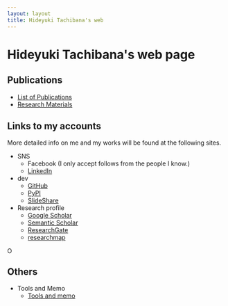 ```yaml
---
layout: layout
title: Hideyuki Tachibana's web
---
```



# Hideyuki Tachibana's web page

## Publications

- [List of Publications](publications.html)
- [Research Materials](https://tachi-hi.github.io/research)

## Links to my accounts
More detailed info on me and my works will be found at the following sites.

+ SNS
   + Facebook (I only accept follows from the people I know.)
   + [LinkedIn](https://jp.linkedin.com/in/hideyuki-tachibana-5a513451)
+ dev
   + [GitHub](https://github.com/tachi-hi)
   + [PyPI](https://pypi.org/user/tachi-hi)
   + [SlideShare](https://www.slideshare.net/HideyukiTachibana)
+ Research profile
   + [Google Scholar](https://scholar.google.co.jp/citations?user=wAXtttwAAAAJ)
   + [Semantic Scholar](https://www.semanticscholar.org/author/Hideyuki-Tachibana/29876981)
   + [ResearchGate](https://www.researchgate.net/profile/Hideyuki_Tachibana)
   + [researchmap](https://researchmap.jp/tachi-hi/)

<div itemscope itemtype="https://schema.org/Person"><a itemprop="sameAs" content="https://orcid.org/0000-0001-5162-1294" href="https://orcid.org/0000-0001-5162-1294" target="orcid.widget" rel="me noopener noreferrer" style="vertical-align:top;"><img src="https://orcid.org/sites/default/files/images/orcid_16x16.png" style="width:1em;margin-right:.5em;" alt="ORCID iD icon"></a></div>
<span id="badgeCont616"><script type="text/javascript" src="https://publons.com/mashlets?el=badgeCont616&rid=AAU-4568-2021&size=small"></script></span>

## Others

+ Tools and Memo
    + [Tools and memo](tools.html)

